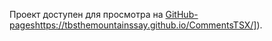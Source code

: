 Проект доступен для просмотра на [GitHub-pages]([https://tbsthemountainssay.github.io/CommentsTSX/)https://tbsthemountainssay.github.io/CommentsTSX/]).
